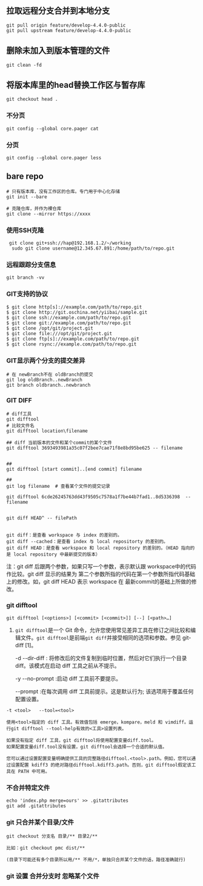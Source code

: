 ## 拉取远程分支合并到本地分支

```shell
git pull origin feature/develop-4.4.0-public
git pull upstream feature/develop-4.4.0-public
```



## 删除未加入到版本管理的文件

```shell
git clean -fd
```



## 将版本库里的head替换工作区与暂存库

```shell
git checkout head . 
```





### 不分页

```
git config --global core.pager cat 
```

### 分页

```
git config --global core.pager less
```





## bare repo

```
# 只有版本库，没有工作区的仓库。专门用于中心化存储
git init --bare

# 克隆仓库，并作为裸仓库
git clone --mirror https://xxxx
```



### 使用SSH克隆

```
 git clone git+ssh://hap@192.168.1.2/~/working 
  sudo git clone username@12.345.67.891:/home/path/to/repo.git 

```





### 远程跟踪分支信息

```
git branch -vv
```





### GIT支持的协议

```
$ git clone http[s]://example.com/path/to/repo.git
$ git clone http://git.oschina.net/yiibai/sample.git
$ git clone ssh://example.com/path/to/repo.git
$ git clone git://example.com/path/to/repo.git
$ git clone /opt/git/project.git 
$ git clone file:///opt/git/project.git
$ git clone ftp[s]://example.com/path/to/repo.git
$ git clone rsync://example.com/path/to/repo.git
```







### GIT显示两个分支的提交差异

```
# 在 newBranch不在 oldBranch的提交
git log oldBranch..newBranch
git branch oldbranch..newbranch
```





### GIT DIFF

```
# diff工具
git difftool
# 比较文件名
git difftool location\filename

## diff 当前版本的文件和某个commit的某个文件
git difftool 3693493981a35c07f2bee7cae71f8e8bd95be625 -- filename


## 
git difftool [start commit]..[end commit] filename

##
git log filename  # 查看某个文件的提交记录

git difftool 6cde26245763dd43f9505c7578a1f7be44b7fad1..8d5336398  -- filename


git diff HEAD^ -- filePath


git diff：是查看 workspace 与 index 的差别的。
git diff --cached：是查看 index 与 local repositorty 的差别的。
git diff HEAD：是查看 workspace 和 local repository 的差别的。（HEAD 指向的是 local repository 中最新提交的版本）
```

注：git diff 后跟两个参数，如果只写一个参数，表示默认跟 workspace中的代码作比较。git diff 显示的结果为 第二个参数所指的代码在第一个参数所指代码基础上的修改。如，git diff HEAD 表示 workspace 在 最新commit的基础上所做的修改。







### git difftool

```shell
git difftool [<options>] [<commit> [<commit>]] [--] [<path>…​]
```

1. `git difftool`是一个 Git 命令，允许您使用常见差异工具在修订之间比较和编辑文件。`git difftool`是前端`git diff`并接受相同的选项和参数。参见 git-diff [1]。

   -d   --dir-diff   : 将修改后的文件复制到临时位置，然后对它们执行一个目录 diff。该模式在启动 diff 工具之前从不提示。

   -y   --no-prompt   :启动 diff 工具前不要提示。

   --prompt   :在每次调用 diff 工具前提示。这是默认行为; 该选项用于覆盖任何配置设置。

```
-t <tool>   --tool=<tool>   
   
使用<tool>指定的 diff 工具。有效值包括 emerge，kompare，meld 和 vimdiff。运行git difftool --tool-help有效的<工具>设置列表。
   
如果没有指定 diff 工具，git difftool将使用配置变量diff.tool。
如果配置变量diff.tool没有设置，git difftool会选择一个合适的默认值。

您可以通过设置配置变量明确提供工具的完整路径difftool.<tool>.path。例如，您可以通过设置配置 kdiff3 的绝对路径difftool.kdiff3.path。否则，git difftool假定该工具在 PATH 中可用。
```







### 不合并特定文件

```shell
echo 'index.php merge=ours' >> .gitattributes
git add .gitattributes
```





### git 只合并某个目录/文件

```
git checkout 分支名 目录/** 目录2/**

比如：git checkout pmc dist/**

(目录下可能还有多个目录所以用/** 不用/*，单独只合并某个文件的话，路径准确就行)
```

### git 设置 合并分支时 忽略某个文件


